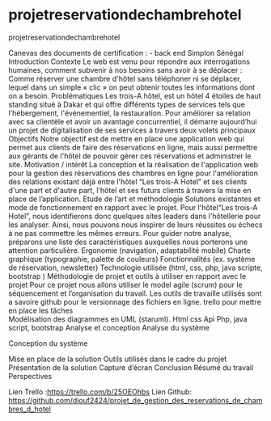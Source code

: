 # projetreservationdechambrehotel
projetreservationdechambrehotel

Canevas des documents de certification : - back end 
Simplon Sénégal
Introduction
Contexte 
Le web est venu pour répondre aux interrogations humaines, comment subvenir à nos besoins sans avoir à se déplacer : Comme réserver une chambre d'hôtel sans téléphoner ni se déplacer, lequel dans un simple « clic » on peut obtenir toutes les informations dont on a besoin.
Problématiques
Les trois-A hôtel, est un hôtel 4 étoiles de haut standing situé à Dakar et qui offre différents types de services tels que l'hébergement, l'événementiel, la restauration. Pour améliorer sa relation avec sa clientèle et avoir un avantage concurrentiel, il démarre aujourd’hui un projet de digitalisation de ses services à travers deux volets principaux
Objectifs
Notre objectif est de mettre en place une application web qui permet  aux clients de faire des réservations en ligne, mais aussi permettre aux gérants de l'hôtel de pouvoir gérer ces réservations et administrer le site.
Motivation / intérêt 
La conception et la réalisation de l'application  web pour la gestion des réservations des chambres en ligne pour l'amélioration des relations existant déjà entre l'hôtel “Les trois-A Hotel”  et ses clients d'une part et d'autre part, l'hôtel et ses futurs clients à travers la mise en place de l’application.
Etude de l’art et méthodologie
Solutions existantes et mode de fonctionnement en rapport avec le projet.
Pour l'hôtel“Les trois-A Hotel”, nous identifierons donc quelques sites leaders dans l'hôtellerie pour les analyser. Ainsi, nous pouvons nous inspirer de leurs réussites ou échecs à ne pas commettre les mêmes erreurs.
Pour guider notre analyse, préparons une liste des caractéristiques auxquelles nous porterons une attention particulière.
Ergonomie (navigation, adaptabilité mobile)
Charte graphique (typographie, palette de couleurs)
Fonctionnalités (ex. système de réservation, newsletter)
Technologie utilisée (html, css, php, java scripte, bootstrap )
Méthodologie de projet et outils à utiliser en rapport avec le projet
Pour ce projet nous allons utiliser le model agile (scrum) pour le séquencement et l’organisation du travail.
Les outils de travaille utilisés sont a savoire 
github pour le versionnage des fichiers en ligne.
trello pour mettre en place les tâches  
Modélisation des diagrammes en UML (staruml).
Html css
Api
Php, java script, bootstrap 
Analyse et conception
Analyse du système






Conception du système




Mise en place de la solution
Outils utilisés dans le cadre du projet
Présentation de la solution
Capture d’écran
Conclusion
Résumé du travail
Perspectives


Lien Trello :https://trello.com/b/25OEOhbs
Lien Github: 
https://github.com/diouf2424/projet_de_gestion_des_reservations_de_chambres_d_hotel
